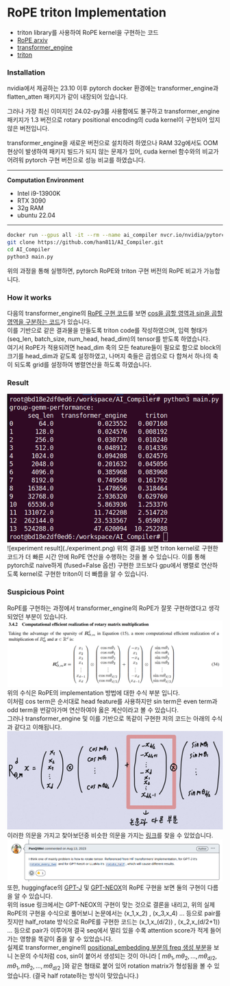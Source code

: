# RoPE triton Implementation
* triton library를 사용하여 RoPE kernel을 구현하는 코드
* [RoPE arxiv](https://arxiv.org/abs/2104.09864)
* [transformer_engine](https://github.com/NVIDIA/TransformerEngine)
* [triton](https://github.com/openai/triton)

### Installation
nvidia에서 제공하는 23.10 이후 pytorch docker 환경에는 transformer_engine과 flatten_atten 패키지가 같이 내장되어 있습니다.

그러나 가장 최신 이미지인 24.02-py3를 사용함에도 불구하고 transformer_engine 패키지가 1.3 버전으로 rotary positional encoding의 cuda kernel이 구현되어 있지 않은 버전입니다.

transformer_engine을 새로운 버전으로 설치하려 하였으나 RAM 32g에서도 OOM 현상이 발생하여 패키지 빌드가 되지 않는 문제가 있어, cuda kernel 함수와의 비교가 어려워 pytorch 구현 버전으로 성능 비교를 하였습니다.

---

**Computation Environment**
* Intel i9-13900K
* RTX 3090
* 32g RAM
* ubuntu 22.04

---

```bash
docker run --gpus all -it --rm --name ai_compiler nvcr.io/nvidia/pytorch:24.02-py3
git clone https://github.com/han811/AI_Compiler.git
cd AI_Compiler
python3 main.py
```
위의 과정을 통해 실행하면, pytorch RoPE와 triton 구현 버전의 RoPE 비교가 가능합니다.

### How it works
다음의 transformer_engine의 [RoPE 구현 코드](https://github.com/NVIDIA/TransformerEngine/blob/b8eea8aaa94bb566c3a12384eda064bda8ac4fd7/transformer_engine/pytorch/attention.py#L1170-L1230)를 보면 [cos을 곱할 영역과 sin을 곱할 영역을 구분하는 코드](https://github.com/NVIDIA/TransformerEngine/blob/b8eea8aaa94bb566c3a12384eda064bda8ac4fd7/transformer_engine/pytorch/attention.py#L1161)가 있습니다.  
이를 기반으로 같은 결과물을 만들도록 triton code를 작성하였으며, 입력 형태가 (seq_len, batch_size, num_head, head_dim)의 tensor를 받도록 하였습니다.  
여기서 RoPE가 적용되려면 head_dim 축의 모든 feature들이 필요로 함으로 block의 크기를 head_dim과 같도록 설정하였고, 나머지 축들은 곱셈으로 다 합쳐서 하나의 축이 되도록 grid를 설정하여 병렬연산을 하도록 하였습니다.

### Result
<img src="./experiment.png">
![experiment result](./experiment.png)  
위의 결과를 보면 triton kernel로 구현한 코드가 더 빠른 시간 안에 RoPE 연산을 수행하는 것을 볼 수 있습니다.  
이를 통해 pytorch로 naive하게 (fused=False 옵션) 구현한 코드보다 gpu에서 병렬로 연산하도록 kernel로 구현한 triton이 더 빠름을 알 수 있습니다.

### Suspicious Point
RoPE를 구현하는 과정에서 transformer_engine의 RoPE가 잘못 구현하였다고 생각되었던 부분이 있습니다.  
![RoPE](./RoPE.png)  
위의 수식은 RoPE의 implementation 방법에 대한 수식 부분 입니다.  
이처럼 cos term은 순서대로 head feature를 사용하지만 sin term은 even term과 odd term을 번갈아가며 연산하여야 옳은 계산이라고 볼 수 있습니다.  
그러나 transformer_engine 및 이를 기반으로 똑같이 구현한 저의 코드는 아래의 수식과 같다고 이해됩니다.  
![equation](./equation.png)  
이러한 의문을 가지고 찾아보던중 비슷한 의문을 가지는 [링크](https://github.com/vllm-project/vllm/issues/747)를 찾을 수 있었습니다.  
![question](./question.png)
또한, huggingface의 [GPT-J](https://github.com/huggingface/transformers/blob/fe3c8ab1af558b95f67f5fafc0c55f09fd2b09db/src/transformers/models/gptj/modeling_gptj.py#L69) 및 [GPT-NEOX](https://github.com/huggingface/transformers/blob/fe3c8ab1af558b95f67f5fafc0c55f09fd2b09db/src/transformers/models/gpt_neox/modeling_gpt_neox.py#L368)의 RoPE 구현을 보면 둘의 구현이 다름을 알 수 있습니다.  
위의 issue 링크에서는 GPT-NEOX의 구현이 맞는 것으로 결론을 내리고, 위의 실제 RoPE의 구현을 수식으로 풀어보니 논문에서는 (x_1,x_2) , (x_3,x_4) ... 등으로 pair를 짓지만 half_rotate 방식으로 RoPE를 구현한 코드는 (x_1,x_(d/2)) , (x_2,x_(d/2+1)) ... 등으로 pair가 이루어져 결국 seq에서 멀리 있을 수록 attention score가 적게 들어가는 영향을 똑같이 줌을 알 수 있었습니다.  
실제로 transformer_engine의 [positional_embedding 부분의 freq 생성 부분](https://github.com/NVIDIA/TransformerEngine/blob/main/transformer_engine/pytorch/attention.py#L1077)을 보니 논문의 수식처럼 cos, sin이 붙어서 생성되는 것이 아니라 [ $m\theta_1,m\theta_2,...,m\theta_{d/2},m\theta_1,m\theta_2,...,m\theta_{d/2}$ ]와 같은 형태로 붙어 있어 rotation matrix가 형성됨을 볼 수 있었습니다. (결국 half rotate하는 방식이 맞았습니다.)



